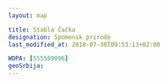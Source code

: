 ```yaml
---
layout: map

title: Stabla Čačka
designation: Spomenik prirode
last_modified_at: 2018-07-30T09:53:13+02:00

WDPA: [555589096]
geoSrbija:
---
```

